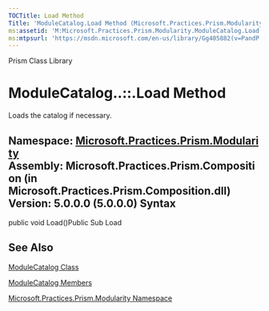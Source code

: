 ```yaml
---
TOCTitle: Load Method
Title: 'ModuleCatalog.Load Method (Microsoft.Practices.Prism.Modularity)'
ms:assetid: 'M:Microsoft.Practices.Prism.Modularity.ModuleCatalog.Load'
ms:mtpsurl: 'https://msdn.microsoft.com/en-us/library/Gg405882(v=PandP.50)'
---
```


Prism Class Library

ModuleCatalog..::.Load Method
=============================

Loads the catalog if necessary.

**Namespace:** [Microsoft.Practices.Prism.Modularity](https://msdn.microsoft.com/n:microsoft.practices.prism.modularity)
**Assembly:** Microsoft.Practices.Prism.Composition (in Microsoft.Practices.Prism.Composition.dll) Version: 5.0.0.0 (5.0.0.0)
Syntax
------

<span id="syntaxToggle"></span>public void Load()Public Sub Load

See Also
--------

<span id="seeAlsoToggle"></span>
[ModuleCatalog Class](https://msdn.microsoft.com/t:microsoft.practices.prism.modularity.modulecatalog)

[ModuleCatalog Members](https://msdn.microsoft.com/allmembers.t:microsoft.practices.prism.modularity.modulecatalog)

[Microsoft.Practices.Prism.Modularity Namespace](https://msdn.microsoft.com/n:microsoft.practices.prism.modularity)
